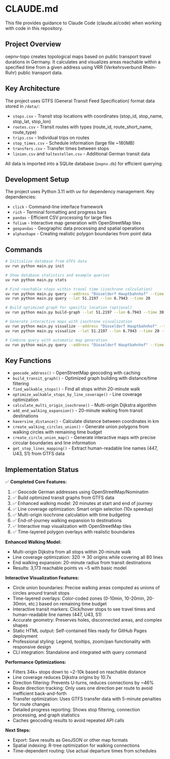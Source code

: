 # CLAUDE.md

This file provides guidance to Claude Code (claude.ai/code) when working with code in this repository.

## Project Overview

oepnv-topo creates topological maps based on public transport travel durations in Germany. It calculates and visualizes areas reachable within a specified time from a given address using VRR (Verkehrsverbund Rhein-Ruhr) public transport data.

## Key Architecture

The project uses GTFS (General Transit Feed Specification) format data stored in `/data/`:
- `stops.csv` - Transit stop locations with coordinates (stop_id, stop_name, stop_lat, stop_lon)
- `routes.csv` - Transit routes with types (route_id, route_short_name, route_type)
- `trips.csv` - Individual trips on routes
- `stop_times.csv` - Schedule information (large file ~180MB)
- `transfers.csv` - Transfer times between stops
- `linien.csv` and `haltestellen.csv` - Additional German transit data

All data is imported into a SQLite database (`oepnv.db`) for efficient querying.

## Development Setup

The project uses Python 3.11 with uv for dependency management. Key dependencies:
- `click` - Command-line interface framework
- `rich` - Terminal formatting and progress bars
- `pandas` - Efficient CSV processing for large files
- `folium` - Interactive map generation with OpenStreetMap tiles
- `geopandas` - Geographic data processing and spatial operations
- `alphashape` - Creating realistic polygon boundaries from point data

## Commands

```bash
# Initialize database from GTFS data
uv run python main.py init

# Show database statistics and example queries
uv run python main.py stats

# Find reachable stops within travel time (isochrone calculation)
uv run python main.py query --address "Düsseldorf Hauptbahnhof" --time 30
uv run python main.py query --lat 51.2197 --lon 6.7943 --time 20

# Build optimized graph for specific location (optional)
uv run python main.py build-graph --lat 51.2197 --lon 6.7943 --time 30

# Generate interactive maps with isochrone visualization
uv run python main.py visualize --address "Düsseldorf Hauptbahnhof" --time 30
uv run python main.py visualize --lat 51.2197 --lon 6.7943 --time 20 --simple

# Combine query with automatic map generation
uv run python main.py query --address "Düsseldorf Hauptbahnhof" --time 20 --visualize
```

## Key Functions

- `geocode_address()` - OpenStreetMap geocoding with caching
- `build_transit_graph()` - Optimized graph building with distance/time filtering  
- `find_walkable_stops()` - Find all stops within 20-minute walk
- `optimize_walkable_stops_by_line_coverage()` - Line coverage optimization
- `calculate_multi_origin_isochrone()` - Multi-origin Dijkstra algorithm
- `add_end_walking_expansion()` - 20-minute walking from transit destinations
- `haversine_distance()` - Calculate distance between coordinates in km
- `create_walking_circles_union()` - Generate union polygons from walking circles with remaining time budget
- `create_circle_union_map()` - Generate interactive maps with precise circular boundaries and line information
- `get_stop_lines_mapping()` - Extract human-readable line names (447, U43, S1) from GTFS data

## Implementation Status

✅ **Completed Core Features:**
1. ✅ Geocode German addresses using OpenStreetMap/Nominatim
2. ✅ Build optimized transit graphs from GTFS data
3. ✅ Enhanced walking model: 20 minutes at start and end of journey
4. ✅ Line coverage optimization: Smart origin selection (10x speedup)
5. ✅ Multi-origin isochrone calculation with time budgeting
6. ✅ End-of-journey walking expansion to destinations
7. ✅ Interactive map visualization with OpenStreetMap tiles
8. ✅ Time-layered polygon overlays with realistic boundaries

**Enhanced Walking Model:**
- Multi-origin Dijkstra from all stops within 20-minute walk
- Line coverage optimization: 320 → 30 origins while covering all 80 lines
- End walking expansion: 20-minute radius from transit destinations
- Results: 3,173 reachable points vs ~5 with basic model

**Interactive Visualization Features:**
- Circle union boundaries: Precise walking areas computed as unions of circles around transit stops
- Time-layered overlays: Color-coded zones (0-10min, 10-20min, 20-30min, etc.) based on remaining time budget
- Interactive transit markers: Click/hover stops to see travel times and human-readable line names (447, U43, S1)
- Accurate geometry: Preserves holes, disconnected areas, and complex shapes
- Static HTML output: Self-contained files ready for GitHub Pages deployment
- Professional styling: Legend, tooltips, zoom/pan functionality with responsive design
- CLI integration: Standalone and integrated with query command

**Performance Optimizations:**
- Filters 34k+ stops down to ~2-10k based on reachable distance  
- Line coverage reduces Dijkstra origins by 10.7x
- Direction filtering: Prevents U-turns, reduces connections by ~46%
- Route direction tracking: Only uses one direction per route to avoid inefficient back-and-forth
- Transfer optimization: Uses GTFS transfer data with 5-minute penalties for route changes
- Detailed progress reporting: Shows stop filtering, connection processing, and graph statistics
- Caches geocoding results to avoid repeated API calls

**Next Steps:**
- Export: Save results as GeoJSON or other map formats
- Spatial indexing: R-tree optimization for walking connections
- Time-dependent routing: Use actual departure times from schedules